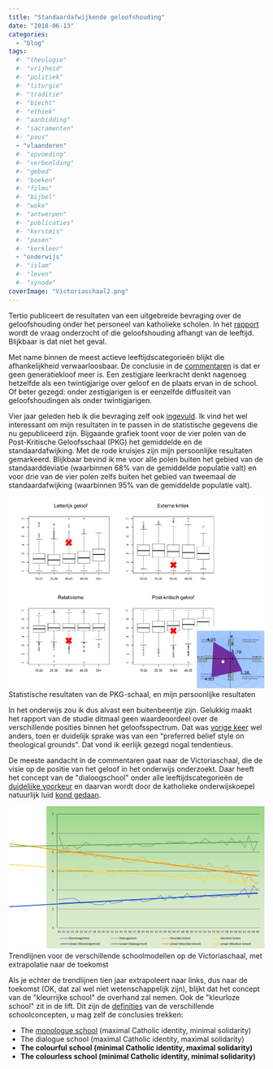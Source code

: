 ```yaml
---
title: "Standaardafwijkende geloofshouding"
date: "2018-06-13"
categories: 
  - "blog"
tags:
  #- "theologie"
  #- "vrijheid"
  #- "politiek"
  #- "liturgie"
  #- "traditie"
  #- "biecht"
  #- "ethiek"
  #- "aanbidding"
  #- "sacramenten"
  #- "paus"
  - "vlaanderen"
  #- "opvoeding"
  #- "verbeelding"
  #- "gebed"
  #- "boeken"
  #- "films"
  #- "bijbel"
  #- "woke"
  #- "antwerpen"
  #- "publicaties"
  #- "kerstmis"
  #- "pasen"
  #- "kerkleer"
  - "onderwijs"
  #- "islam"
  #- "leven"
  #- "synode"
coverImage: "Victoriaschaal2.png"
---
```


Tertio publiceert de resultaten van een uitgebreide bevraging over de geloofshouding onder het personeel van katholieke scholen. In het [rapport](https://www.kuleuven.be/thomas/page/effect-age-scales-study/) wordt de vraag onderzocht of die geloofshouding afhangt van de leeftijd. Blijkbaar is dat niet het geval.

Met name binnen de meest actieve leeftijdscategorieën blijkt die afhankelijkheid verwaarloosbaar. De conclusie in de [commentaren](https://www.tertio.be/magazines/957/artikels/Onderbroken%20traditie) is dat er geen generatiekloof meer is. Een zestigjare leerkracht denkt nagenoeg hetzelfde als een twintigjarige over geloof en de plaats ervan in de school. Of beter gezegd: onder zestigjarigen is er eenzelfde diffusiteit van geloofshoudingen als onder twintigjarigen.

Vier jaar geleden heb ik die bevraging zelf ook [ingevuld](/blog/geroosterd-geloof/). Ik vind het wel interessant om mijn resultaten in te passen in de statistische gegevens die nu gepubliceerd zijn. Bijgaande grafiek toont voor de vier polen van de Post-Kritische Geloofsschaal (PKG) het gemiddelde en de standaardafwijking. Met de rode kruisjes zijn mijn persoonlijke resultaten gemarkeerd. Blijkbaar bevind ik me voor alle polen buiten het gebied van de standaarddeviatie (waarbinnen 68% van de gemiddelde populatie valt) en voor drie van de vier polen zelfs buiten het gebied van tweemaal de standaardafwijking (waarbinnen 95% van de gemiddelde populatie valt). 

[![](images/PKG-schaal.png)](images/PKG-schaal.png) Statistische resultaten van de PKG-schaal, en mijn persoonlijke resultaten

In het onderwijs zou ik dus alvast een buitenbeentje zijn. Gelukkig maakt het rapport van de studie ditmaal geen waardeoordeel over de verschillende posities binnen het geloofsspectrum. Dat was [vorige keer](http://www.schoolidentity.net/docs/The%20Post-Critical%20Belief%20Scale%20for%20dummies%20(EN)%20v1.21.pdf) wel anders, toen er duidelijk sprake was van een "preferred belief style on theological grounds". Dat vond ik eerlijk gezegd nogal tendentieus.

De meeste aandacht in de commentaren gaat naar de Victoriaschaal, die de visie op de positie van het geloof in het onderwijs onderzoekt. Daar heeft het concept van de "dialoogschool" onder alle leeftijdscategorieën de [duidelijke voorkeur](https://www.katholiekonderwijs.vlaanderen/nieuws/onderzoek-ku-leuven-toont-aan-katholieke-dialoogschool-heeft-ook-groot-draagvlak-bij-jongere) en daarvan wordt door de katholieke onderwijskoepel natuurlijk luid [kond gedaan](https://twitter.com/KathOndVla/status/1006804923797909504?s=19).

[![](images/Victoriaschaal2.png)](images/Victoriaschaal2.png) Trendlijnen voor de verschillende schoolmodellen op de Victoriaschaal, met extrapolatie naar de toekomst

Als je echter de trendlijnen tien jaar extrapoleert naar links, dus naar de toekomst (OK, dat zal wel niet wetenschappelijk zijn), blijkt dat het concept van de "kleurrijke school" de overhand zal nemen. Ook de "kleurloze school" zit in de lift. Dit zijn de [definities](http://www.schoolidentity.net/docs/The_Victoria_Scale_for_dummies_EN_v1.2.pdf) van de verschillende schoolconcepten, u mag zelf de conclusies trekken:

- The [monologue school](http://www.sint-ignatius.be/) (maximal Catholic identity, minimal solidarity)
- The dialogue school (maximal Catholic identity, maximal solidarity)
- **The colourful school (minimal Catholic identity, maximal solidarity)**
- **The colourless school (minimal Catholic identity, minimal solidarity)**
